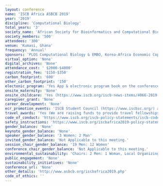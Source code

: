 ```yaml
---
layout: conference 
name: 'ISCB Africa ASBCB 2019'
year: '2019'
discipline: 'Computational Biology'
total_years: '3'
society_name: 'African Society for Bioinformatics and Computational Biology'
society_members: '500'
attendees: '300'
venue: 'Kumasi, Ghana'
frequency: 'Annual'
sponsors: 'PLOS Computational Biology & EMBO, Korea-Africa Economic Coporation, H3ABionet, EANBIT'
virtual_option: 'None'
digital_archives: 'None'
attendance_cost: ' $2000-$4000'
registration_fee: '$150-$350'
carbon_footprint: '600'
other_carbon_footprint: '150'
electonic_program: 'Yes App & electronic program book on the conference website is available.'
onsite_maternity: 'None'
onsite_childcare: 'Yes (https://www.iscb.org/iscb-news-items/4066-2019-may03-press-release-ismb-eccb-2019-child-care)'
caregiver_grant: 'None'
career_development: 'None'
ecr_promotion_events: 'ISCB Student Council (https://www.iscbsc.org/) aim to promote the caree development of young computational biologists through their events. The Student Council conducts coordinated ECR events with ISCB-related events (ISMB, ECCB, ASBCB, ISCB-LA), such as the Student Council Symposium (SCS), European Student Council Symposium (ESCS), Student Council Symposium - Latin America (LA-SCS) and Student Council Symposium - Africa (SCS Africa)'
travel_awards: 'Yes (We are raising funds to provide travel fellowships for African students to attend the ISCB Africa ASBCB 2019 Conference on Bioinformatics. The Aim is to bring African students together to introduce them to a variety of research projects in computational biology, increase their awareness of the broad range of opportunities that exist in the field, and introduce them to some of the people leading this research internationally. The conference provides a great opportunity for students as it is preceded by bioinformatics workshops.Funding will support the registration, travel and accommodation of students. It will not cover visa fees, meals or subsistence.) '
code_of_conduct: 'https://www.iscb.org/iscb-policy-statements/iscb-code-of-ethics-and-professional-conduct'
safety_instructions: 'https://www.iscb.org/iscbafrica2019-policy-statements/iscbafrica2019-safe-space-code-conduct'
gender_balance: 'None'
keynote_gender_balance: 'None'
speaker_gender_balance: '3 Women: 2 Man'
invited_gender_balance: 'Not Applicable to this meeting.'
session_chair_gender_balance: '19 Men: 12 Women'
conference_chair_gender_balance: 'Not Applicable to this meeting.'
environmental_sustainability: 'Chairs: 2 Men: 1 Woman, Local Organizing Committee: 4 Men,  Local Steering Committee: 3 Women: 6 Men'
public_engagement: 'None'
sustainability_initiatives: 'None'
conference_url: 'None'
other_details: 'http://www.asbcb.org/iscbafrica2019.php'
code_of_ethics: ''
---
```

